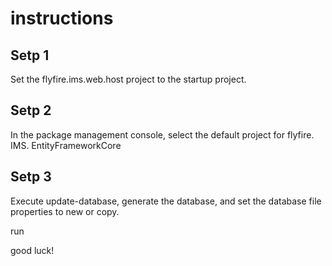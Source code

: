 ﻿# instructions

## Setp 1
Set the flyfire.ims.web.host project to the startup project.

## Setp 2
In the package management console, select the default project for flyfire. IMS. EntityFrameworkCore

## Setp 3
Execute update-database, generate the database, and set the database file properties to new or copy.

run

good luck!